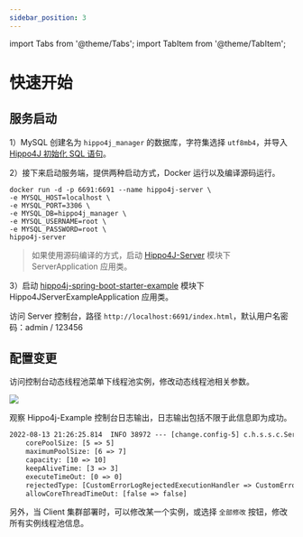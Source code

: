 ```yaml
---
sidebar_position: 3
---
```


import Tabs from '@theme/Tabs';
import TabItem from '@theme/TabItem';

# 快速开始

## 服务启动

1）MySQL 创建名为 `hippo4j_manager` 的数据库，字符集选择 `utf8mb4`，并导入 [Hippo4J 初始化 SQL 语句](https://github.com/longtai-cn/hippo4j/blob/develop/hippo4j-server/conf/hippo4j_manager.sql)。

2）接下来启动服务端，提供两种启动方式，Docker 运行以及编译源码运行。

```shell
docker run -d -p 6691:6691 --name hippo4j-server \
-e MYSQL_HOST=localhost \
-e MYSQL_PORT=3306 \
-e MYSQL_DB=hippo4j_manager \
-e MYSQL_USERNAME=root \
-e MYSQL_PASSWORD=root \
hippo4j-server
```

> 如果使用源码编译的方式，启动 [Hippo4J-Server](https://github.com/longtai-cn/hippo4j/tree/develop/hippo4j-server) 模块下 ServerApplication 应用类。

3）启动 [hippo4j-spring-boot-starter-example](https://github.com/opengoofy/hippo4j/tree/develop/hippo4j-example/hippo4j-spring-boot-starter-example) 模块下 Hippo4JServerExampleApplication 应用类。

访问 Server 控制台，路径 `http://localhost:6691/index.html`，默认用户名密码：admin / 123456

## 配置变更

访问控制台动态线程池菜单下线程池实例，修改动态线程池相关参数。

![](https://images-machen.oss-cn-beijing.aliyuncs.com/image-20220813173811668.png)

观察 Hippo4j-Example 控制台日志输出，日志输出包括不限于此信息即为成功。

```tex
2022-08-13 21:26:25.814  INFO 38972 --- [change.config-5] c.h.s.s.c.ServerThreadPoolDynamicRefresh : [message-consume] Dynamic thread pool change parameter.
    corePoolSize: [5 => 5]
    maximumPoolSize: [6 => 7]
    capacity: [10 => 10]
    keepAliveTime: [3 => 3]
    executeTimeOut: [0 => 0]
    rejectedType: [CustomErrorLogRejectedExecutionHandler => CustomErrorLogRejectedExecutionHandler]
    allowCoreThreadTimeOut: [false => false]
```

另外，当 Client 集群部署时，可以修改某一个实例，或选择 `全部修改` 按钮，修改所有实例线程池信息。
